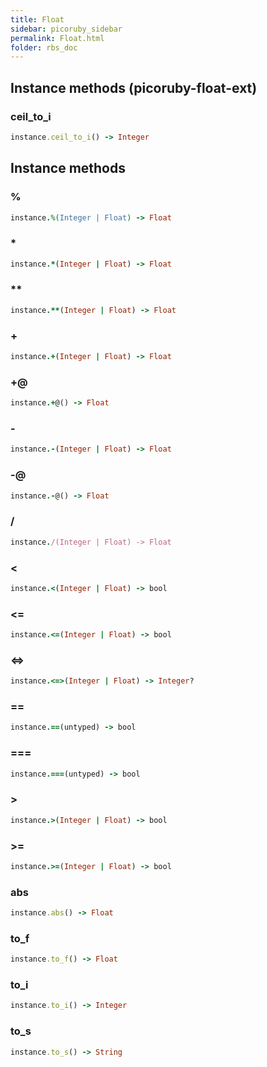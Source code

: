 ```yaml
---
title: Float
sidebar: picoruby_sidebar
permalink: Float.html
folder: rbs_doc
---
```

## Instance methods (picoruby-float-ext)
### ceil_to_i

```ruby
instance.ceil_to_i() -> Integer
```
## Instance methods
### %

```ruby
instance.%(Integer | Float) -> Float
```
### *

```ruby
instance.*(Integer | Float) -> Float
```
### **

```ruby
instance.**(Integer | Float) -> Float
```
### +

```ruby
instance.+(Integer | Float) -> Float
```
### +@

```ruby
instance.+@() -> Float
```
### -

```ruby
instance.-(Integer | Float) -> Float
```
### -@

```ruby
instance.-@() -> Float
```
### /

```ruby
instance./(Integer | Float) -> Float
```
### <

```ruby
instance.<(Integer | Float) -> bool
```
### <=

```ruby
instance.<=(Integer | Float) -> bool
```
### <=>

```ruby
instance.<=>(Integer | Float) -> Integer?
```
### ==

```ruby
instance.==(untyped) -> bool
```
### ===

```ruby
instance.===(untyped) -> bool
```
### >

```ruby
instance.>(Integer | Float) -> bool
```
### >=

```ruby
instance.>=(Integer | Float) -> bool
```
### abs

```ruby
instance.abs() -> Float
```
### to_f

```ruby
instance.to_f() -> Float
```
### to_i

```ruby
instance.to_i() -> Integer
```
### to_s

```ruby
instance.to_s() -> String
```
